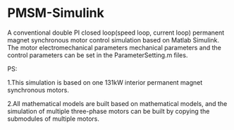 # PMSM-Simulink
A conventional double PI closed loop(speed loop, current loop)  permanent magnet synchronous motor control simulation based on Matlab Simulink.
The motor electromechanical parameters mechanical parameters  and the control parameters can be set in the ParameterSetting.m files.



PS:

1.This simulation is based on one 131kW interior permanent magnet synchronous motors.

2.All mathematical models are built based on mathematical models, and the simulation of multiple three-phase motors can be built by copying the submodules of multiple motors.

